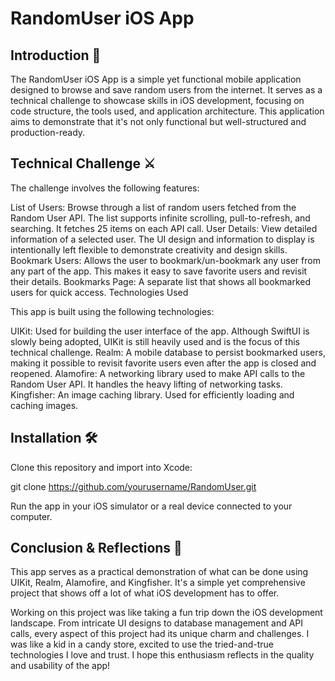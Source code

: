 # RandomUser iOS App

## Introduction 🌟

The RandomUser iOS App is a simple yet functional mobile application designed to browse and save random users from the internet. It serves as a technical challenge to showcase skills in iOS development, focusing on code structure, the tools used, and application architecture. This application aims to demonstrate that it's not only functional but well-structured and production-ready.

## Technical Challenge ⚔️

The challenge involves the following features:

List of Users: Browse through a list of random users fetched from the Random User API. The list supports infinite scrolling, pull-to-refresh, and searching. It fetches 25 items on each API call.
User Details: View detailed information of a selected user. The UI design and information to display is intentionally left flexible to demonstrate creativity and design skills.
Bookmark Users: Allows the user to bookmark/un-bookmark any user from any part of the app. This makes it easy to save favorite users and revisit their details.
Bookmarks Page: A separate list that shows all bookmarked users for quick access.
Technologies Used

This app is built using the following technologies:

UIKit: Used for building the user interface of the app. Although SwiftUI is slowly being adopted, UIKit is still heavily used and is the focus of this technical challenge.
Realm: A mobile database to persist bookmarked users, making it possible to revisit favorite users even after the app is closed and reopened.
Alamofire: A networking library used to make API calls to the Random User API. It handles the heavy lifting of networking tasks.
Kingfisher: An image caching library. Used for efficiently loading and caching images.


## Installation 🛠️

Clone this repository and import into Xcode:

git clone https://github.com/yourusername/RandomUser.git


Run the app in your iOS simulator or a real device connected to your computer.

## Conclusion & Reflections 🤔

This app serves as a practical demonstration of what can be done using UIKit, Realm, Alamofire, and Kingfisher. It's a simple yet comprehensive project that shows off a lot of what iOS development has to offer.

Working on this project was like taking a fun trip down the iOS development landscape. From intricate UI designs to database management and API calls, every aspect of this project had its unique charm and challenges. I was like a kid in a candy store, excited to use the tried-and-true technologies I love and trust. I hope this enthusiasm reflects in the quality and usability of the app!
